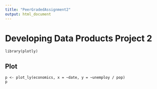 ```yaml
---
title: "PeerGradedAssignment2"
output: html_document
---
```






# Developing Data Products Project 2


```{r }
library(plotly)
```

## Plot

```{r}
p <- plot_ly(economics, x = ~date, y = ~unemploy / pop)
p
```
